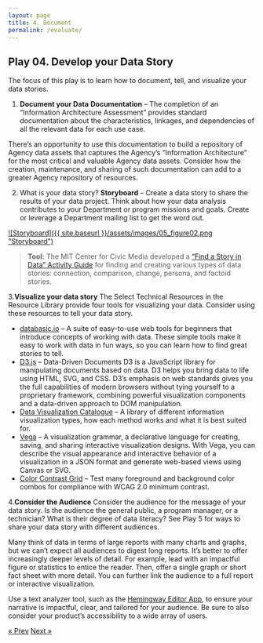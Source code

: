 ```yaml
---
layout: page
title: 4. Document
permalink: /evaluate/
---
```

## Play 04. Develop your Data Story

The focus of this play is to learn how to document, tell, and visualize your data stories. 

1. **Document your Data**
**Documentation** – The completion of an “Information Architecture Assessment” provides standard documentation about the characteristics, linkages, and dependencies of all the relevant data for each use case.

There’s an opportunity to use this documentation to build a repository of Agency data assets that captures the Agency’s “Information Architecture” for the most critical and valuable Agency data assets. Consider how the creation, maintenance, and sharing of such documentation can add to a greater Agency repository of resources.

2. What is your data story?
**Storyboard** – Create a data story to share the results of your data project. Think about how your data analysis contributes to your Department or program missions and goals.  Create or leverage a Department mailing list to get the word out.

[![Storyboard]({{ site.baseurl }}/assets/images/05_figure02.png "Storyboard")](https://letsgethealthy.ca.gov/)

>**Tool:** The MIT Center for Civic Media developed a [“Find a Story in Data” Activity Guide](https://datatherapy.org/activities/activity-finding-a-story-in-data/) for finding and creating various types of data stories: connection, comparison, change, persona, and factoid stories.

3.**Visualize your data story**
The Select Technical Resources in the Resource Library provide four tools for visualizing your data. Consider using these resources to tell your data story. 

* [databasic.io](https://databasic.io/) – A suite of easy-to-use web tools for beginners that introduce concepts of working with data. These simple tools make it easy to work with data in fun ways, so you can learn how to find great stories to tell.
* [D3.js](https://d3js.org/) – Data-Driven Documents D3 is a JavaScript library for manipulating documents based on data. D3 helps you bring data to life using HTML, SVG, and CSS. D3’s emphasis on web standards gives you the full capabilities of modern browsers without tying yourself to a proprietary framework, combining powerful visualization components and a data-driven approach to DOM manipulation.
* [Data Visualization Catalogue](https://datavizcatalogue.com/index.html) – A library of different information visualization types, how each method works and what it is best suited for.
* [Vega](https://vega.github.io/vega/) – A visualization grammar, a declarative language for creating, saving, and sharing interactive visualization designs. With Vega, you can describe the visual appearance and interactive behavior of a visualization in a JSON format and generate web-based views using Canvas or SVG.
* [Color Contrast Grid](http://contrast-grid.eightshapes.com/) – Test many foreground and background color combos for compliance with WCAG 2.0 minimum contrast.  

4.**Consider the Audience**
Consider the audience for the message of your data story. Is the audience the general public, a program manager, or a technician? What is their degree of data literacy? See Play 5 for ways to share your data story with different audiences.

Many think of data in terms of large reports with many charts and graphs, but we can’t expect all audiences to digest long reports. It’s better to offer increasingly deeper levels of detail. For example, lead with an impactful figure or statistics to entice the reader. Then, offer a single graph or short fact sheet with more detail. You can further link the audience to a full report or interactive visualization.

Use a text analyzer tool, such as the [Hemingway Editor App](http://www.hemingwayapp.com/), to ensure your narrative is impactful, clear, and tailored for your audience. Be sure to also consider your product’s accessibility to a wide array of users.

<!-- Pagination -->
<div class="pagination">
  <a class="pagination-item older" href="{{ site.baseurl }}/evaluate">&laquo; Prev</a>
  <a class="pagination-item newer" href="{{ site.baseurl }}/action_items">Next &raquo;</a>
</div>
